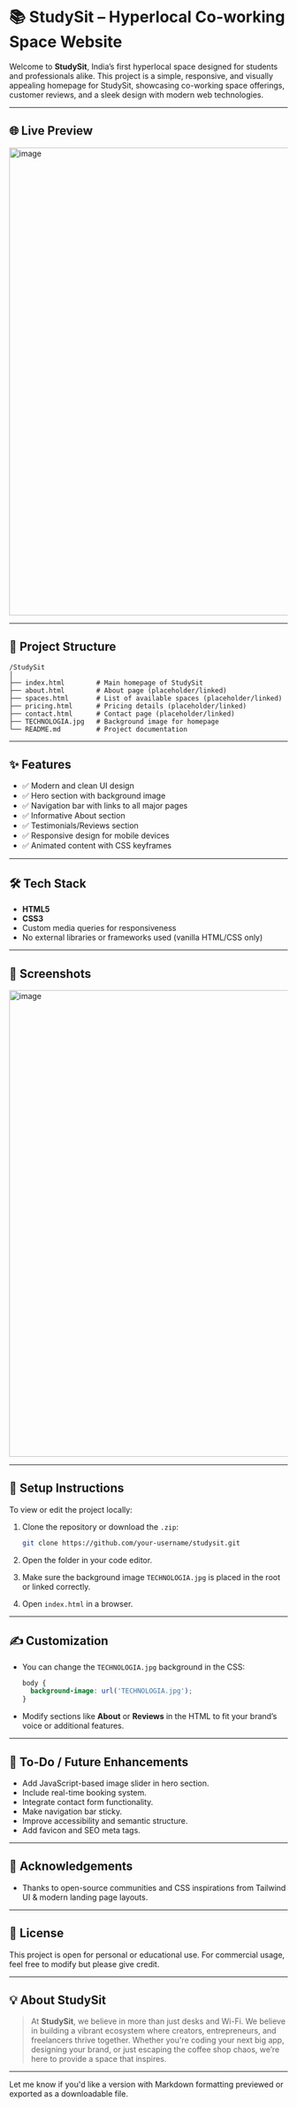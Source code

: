 # 📚 StudySit – Hyperlocal Co-working Space Website

Welcome to **StudySit**, India’s first hyperlocal space designed for students and professionals alike. This project is a simple, responsive, and visually appealing homepage for StudySit, showcasing co-working space offerings, customer reviews, and a sleek design with modern web technologies.

---

## 🌐 Live Preview

<img width="1893" height="845" alt="image" src="https://github.com/user-attachments/assets/cc63e589-27b7-4493-b688-67b583944d31" />


---

## 📁 Project Structure

```
/StudySit
│
├── index.html        # Main homepage of StudySit
├── about.html        # About page (placeholder/linked)
├── spaces.html       # List of available spaces (placeholder/linked)
├── pricing.html      # Pricing details (placeholder/linked)
├── contact.html      # Contact page (placeholder/linked)
├── TECHNOLOGIA.jpg   # Background image for homepage
└── README.md         # Project documentation
```

---

## ✨ Features

* ✅ Modern and clean UI design
* ✅ Hero section with background image
* ✅ Navigation bar with links to all major pages
* ✅ Informative About section
* ✅ Testimonials/Reviews section
* ✅ Responsive design for mobile devices
* ✅ Animated content with CSS keyframes

---

## 🛠️ Tech Stack

* **HTML5**
* **CSS3**
* Custom media queries for responsiveness
* No external libraries or frameworks used (vanilla HTML/CSS only)

---

## 📸 Screenshots

<img width="1899" height="843" alt="image" src="https://github.com/user-attachments/assets/979102ea-1efa-4d87-be03-b7439e71cafc" />

---

## 🔧 Setup Instructions

To view or edit the project locally:

1. Clone the repository or download the `.zip`:

   ```bash
   git clone https://github.com/your-username/studysit.git
   ```
2. Open the folder in your code editor.
3. Make sure the background image `TECHNOLOGIA.jpg` is placed in the root or linked correctly.
4. Open `index.html` in a browser.

---

## ✍️ Customization

* You can change the `TECHNOLOGIA.jpg` background in the CSS:

  ```css
  body {
    background-image: url('TECHNOLOGIA.jpg');
  }
  ```

* Modify sections like **About** or **Reviews** in the HTML to fit your brand’s voice or additional features.

---

## 📌 To-Do / Future Enhancements

* Add JavaScript-based image slider in hero section.
* Include real-time booking system.
* Integrate contact form functionality.
* Make navigation bar sticky.
* Improve accessibility and semantic structure.
* Add favicon and SEO meta tags.

---

## 🙌 Acknowledgements

* Thanks to open-source communities and CSS inspirations from Tailwind UI & modern landing page layouts.

---

## 📃 License

This project is open for personal or educational use. For commercial usage, feel free to modify but please give credit.

---

## 💡 About StudySit

> At **StudySit**, we believe in more than just desks and Wi-Fi. We believe in building a vibrant ecosystem where creators, entrepreneurs, and freelancers thrive together. Whether you're coding your next big app, designing your brand, or just escaping the coffee shop chaos, we’re here to provide a space that inspires.

---

Let me know if you'd like a version with Markdown formatting previewed or exported as a downloadable file.
